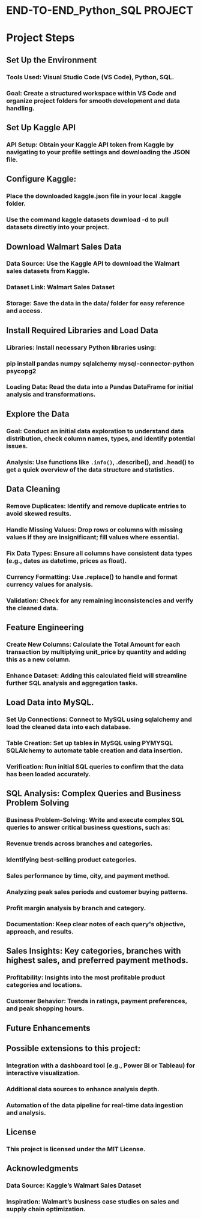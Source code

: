 # END-TO-END_Python_SQL PROJECT

# Project Steps
## Set Up the Environment
### Tools Used: Visual Studio Code (VS Code), Python, SQL.
### Goal: Create a structured workspace within VS Code and organize project folders for smooth development and data handling.
## Set Up Kaggle API
### API Setup: Obtain your Kaggle API token from Kaggle by navigating to your profile settings and downloading the JSON file.
## Configure Kaggle:
### Place the downloaded kaggle.json file in your local .kaggle folder.
### Use the command kaggle datasets download -d <dataset-path> to pull datasets directly into your project.
## Download Walmart Sales Data
### Data Source: Use the Kaggle API to download the Walmart sales datasets from Kaggle.
### Dataset Link: Walmart Sales Dataset
### Storage: Save the data in the data/ folder for easy reference and access.
## Install Required Libraries and Load Data
### Libraries: Install necessary Python libraries using:
### pip install pandas numpy sqlalchemy mysql-connector-python psycopg2
### Loading Data: Read the data into a Pandas DataFrame for initial analysis and transformations.
## Explore the Data
### Goal: Conduct an initial data exploration to understand data distribution, check column names, types, and identify potential issues.
### Analysis: Use functions like `.info()`,   .describe(), and   .head() to get a quick overview of the data structure and statistics.
## Data Cleaning
### Remove Duplicates: Identify and remove duplicate entries to avoid skewed results.
### Handle Missing Values: Drop rows or columns with missing values if they are insignificant; fill values where essential.
### Fix Data Types: Ensure all columns have consistent data types (e.g., dates as datetime, prices as float).
### Currency Formatting: Use .replace() to handle and format currency values for analysis.
### Validation: Check for any remaining inconsistencies and verify the cleaned data.
## Feature Engineering
### Create New Columns: Calculate the Total Amount for each transaction by multiplying unit_price by quantity and adding this as a new column.
### Enhance Dataset: Adding this calculated field will streamline further SQL analysis and aggregation tasks.
## Load Data into MySQL.
### Set Up Connections: Connect to MySQL  using sqlalchemy and load the cleaned data into each database.
### Table Creation: Set up tables in MySQL using PYMYSQL SQLAlchemy to automate table creation and data insertion.
### Verification: Run initial SQL queries to confirm that the data has been loaded accurately.
## SQL Analysis: Complex Queries and Business Problem Solving
### Business Problem-Solving: Write and execute complex SQL queries to answer critical business questions, such as:
### Revenue trends across branches and categories.
### Identifying best-selling product categories.
### Sales performance by time, city, and payment method.
### Analyzing peak sales periods and customer buying patterns.
### Profit margin analysis by branch and category.
### Documentation: Keep clear notes of each query's objective, approach, and results.

##  Sales Insights: Key categories, branches with highest sales, and preferred payment methods.
### Profitability: Insights into the most profitable product categories and locations.
### Customer Behavior: Trends in ratings, payment preferences, and peak shopping hours.
## Future Enhancements
## Possible extensions to this project:

### Integration with a dashboard tool (e.g., Power BI or Tableau) for interactive visualization.
### Additional data sources to enhance analysis depth.
### Automation of the data pipeline for real-time data ingestion and analysis.
## License
### This project is licensed under the MIT License.

## Acknowledgments
### Data Source: Kaggle’s Walmart Sales Dataset
### Inspiration: Walmart’s business case studies on sales and supply chain optimization.
